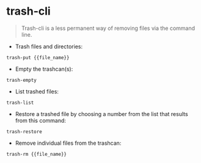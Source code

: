 # trash-cli

> Trash-cli is a less permanent way of removing files via the command line.

- Trash files and directories:

`trash-put {{file_name}}`

- Empty the trashcan(s):

`trash-empty`

- List trashed files:

`trash-list`

- Restore a trashed file by choosing a number from the list that results from this command:

`trash-restore`

- Remove individual files from the trashcan:

`trash-rm {{file_name}}`